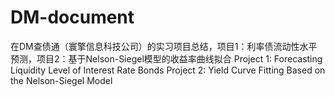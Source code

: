 # DM-document
在DM查债通（寰擎信息科技公司）的实习项目总结，项目1：利率债流动性水平预测，项目2：基于Nelson-Siegel模型的收益率曲线拟合
Project 1: Forecasting Liquidity Level of Interest Rate Bonds Project 2: Yield Curve Fitting Based on the Nelson-Siegel Model

